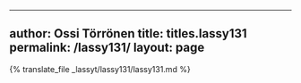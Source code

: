 
---
author: Ossi Törrönen
title: titles.lassy131
permalink: /lassy131/
layout: page
---
{% translate_file _lassyt/lassy131/lassy131.md %}